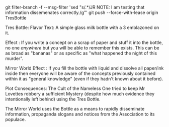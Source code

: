 git filter-branch -f --msg-filter 'sed "s/.*/JR NOTE: I am testing that information dissemenates correctly./g"'
git push --force-with-lease origin TresBottle

Tres Bottle: 
Flavor Text:  A simple glass milk bottle with a 3 emblazoned on it.

Effect :  If you write a concept on a scrap of paper and stuff it into the bottle, no one *anywhere* but you will be able to remember this exists. This can be as broad as "bananas" or as specific as "what happened the night of this murder".

Mirror World Effect : If you fill the bottle with liquid and dissolve all paper/ink inside then everyone will be aware of the concepts previously contained within it as "general knowledge" (even if they hadn't known about it before).

Plot Consequences:  The Cult of the Nameless One tried to keep Mr Lovettes robbery a sufficient Mystery (despite how much evidence they intentionally left behind) using the Tres Bottle. 

 

The Mirror World uses the Bottle as a means to rapidly disseminate information, propaganda slogans and notices from the Association to its populace. 

